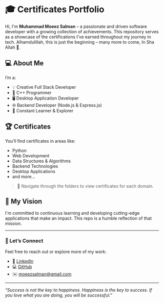 # 🎓 Certificates Portfolio

Hi, I'm **Muhammad Moeez Salman** – a passionate and driven software developer with a growing collection of achievements. This repository serves as a showcase of the certifications I've earned throughout my journey in tech. Alhamdulillah, this is just the beginning – many more to come, In Sha Allah 🚀.

## 💻 About Me

I’m a:
- 💡 Creative Full Stack Developer
- 🔧 C++ Programmer
- 🖥️ Desktop Application Developer
- 🌐 Backend Developer (Node.js & Express.js)
- 🧠 Constant Learner & Explorer

## 🏆 Certificates

You'll find certificates in areas like:
- Python
- Web Development
- Data Structures & Algorithms
- Backend Technologies
- Desktop Applications
- and more...

> 📁 Navigate through the folders to view certificates for each domain.

## 🚀 My Vision

I'm committed to continuous learning and developing cutting-edge applications that make an impact. This repo is a humble reflection of that mission.

---

### 🤝 Let’s Connect

Feel free to reach out or explore more of my work:

- 💼 [LinkedIn](https://www.linkedin.com/in/moeez-salman-210b86292/)
- 💻 [GitHub](https://github.com/MoeezSalman)
- ✉️ moeezsalman@gmail.com

---

_“Success is not the key to happiness. Happiness is the key to success. If you love what you are doing, you will be successful.”_

